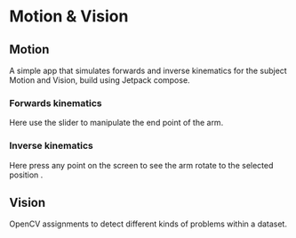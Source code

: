 # Motion & Vision

## Motion
A simple app that simulates forwards and inverse kinematics for the subject Motion and Vision, build using Jetpack compose.

### Forwards kinematics
Here use the slider to manipulate the end point of the arm.

### Inverse kinematics
Here press any point on the screen to see the arm rotate to the selected position .

## Vision
OpenCV assignments to detect different kinds of problems within a dataset.